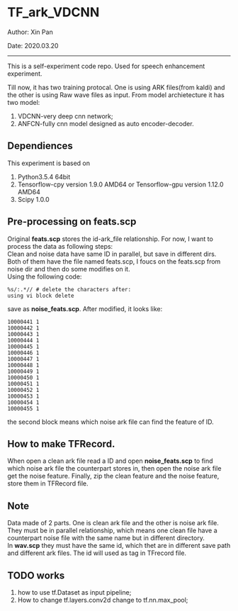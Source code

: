 # TF_ark_VDCNN

Author: Xin Pan

Date: 2020.03.20

---

This is a self-experiment code repo. Used for speech enhancement  experiment.

Till now, it has two training protocal. One is using ARK files(from kaldi) and the other is using Raw wave files as input. From model archietecture it has two model:

1.  VDCNN-very deep cnn network;
2. ANFCN-fully cnn model designed as auto encoder-decoder.

## Dependiences
This experiment is based on
1. Python3.5.4 64bit
2. Tensorflow-cpy version 1.9.0 AMD64 or
   Tensorflow-gpu version 1.12.0 AMD64
3. Scipy 1.0.0

## Pre-processing on feats.scp
Original **feats.scp** stores the id-ark_file relationship. For now, I want to process the data as following steps:  
Clean and noise data have same ID in parallel, but save in different dirs. Both of them have the file named feats.scp, I foucs on the feats.scp from noise dir and then do some modifies on it.  
Using the following code:
```
%s/:.*// # delete the characters after:
using vi block delete
```
save as **noise_feats.scp**. After modified, it looks like:
```
10000441 1
10000442 1
10000443 1
10000444 1
10000445 1
10000446 1
10000447 1
10000448 1
10000449 1
10000450 1
10000451 1
10000452 1
10000453 1
10000454 1
10000455 1
```
the second block means which noise ark file can find the feature of ID.  

## How to make TFRecord.
When open a clean ark file read a ID and open **noise_feats.scp** to find which noise ark file the counterpart stores in, then open the noise ark file get the noise feature. Finally, zip the clean feature and the noise feature, store them in TFRecord file.

## Note
Data made of 2 parts. One is clean ark file and the other is noise ark file. They must be in parallel relationship, which means one clean file have a counterpart noise file with the same name but in different directory.  
In **wav.scp** they must have the same id, which thet are in different save path and different ark files. The id will used as tag in TFrecord file.

## TODO works
1. how to use tf.Dataset as input pipeline;
2. How to change tf.layers.conv2d change to tf.nn.max_pool;